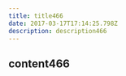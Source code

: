```yaml
---
title: title466
date: 2017-03-17T17:14:25.798Z
description: description466
---
```


## content466
  
